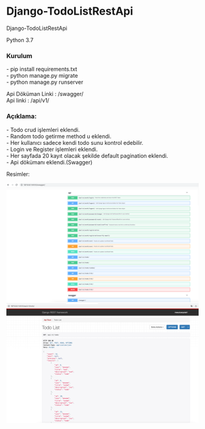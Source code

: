 # Django-TodoListRestApi
 Django-TodoListRestApi

Python 3.7

<h3>Kurulum</h3>
- pip install requirements.txt<br>
- python manage.py migrate<br>
- python manage.py runserver

Api Döküman Linki   : /swagger/<br>
Api linki           : /api/v1/


<h3>Açıklama:</h3>
- Todo crud işlemleri eklendi. <br>
- Random todo getirme method u eklendi. <br>
- Her kullanıcı sadece kendi todo sunu kontrol edebilir.<br>
- Login ve Register işlemleri eklendi.<br>
- Her sayfada 20 kayıt olacak şekilde default pagination eklendi. <br>
- Api dökümanı eklendi.(Swagger)

Resimler:

![img.png](img.png)
![img_1.png](img_1.png)